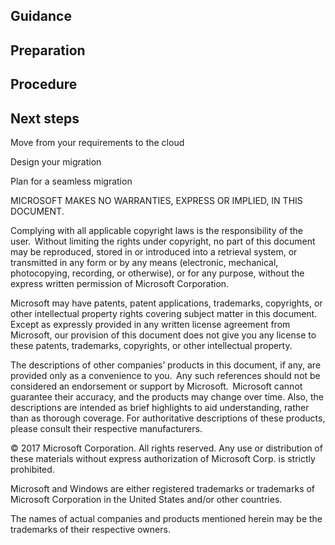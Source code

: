 ## Guidance

## Preparation

## Procedure

## Next steps



Move from your requirements to the cloud 

 

Design your migration 

Plan for a seamless migration 

 

 

MICROSOFT MAKES NO WARRANTIES, EXPRESS OR IMPLIED, IN THIS DOCUMENT.   

Complying with all applicable copyright laws is the responsibility of the user.  Without limiting the rights under copyright, no part of this document may be reproduced, stored in or introduced into a retrieval system, or transmitted in any form or by any means (electronic, mechanical, photocopying, recording, or otherwise), or for any purpose, without the express written permission of Microsoft Corporation.   

Microsoft may have patents, patent applications, trademarks, copyrights, or other intellectual property rights covering subject matter in this document.  Except as expressly provided in any written license agreement from Microsoft, our provision of this document does not give you any license to these patents, trademarks, copyrights, or other intellectual property.   

The descriptions of other companies’ products in this document, if any, are provided only as a convenience to you.  Any such references should not be considered an endorsement or support by Microsoft.  Microsoft cannot guarantee their accuracy, and the products may change over time. Also, the descriptions are intended as brief highlights to aid understanding, rather than as thorough coverage. For authoritative descriptions of these products, please consult their respective manufacturers.  

© 2017 Microsoft Corporation. All rights reserved. Any use or distribution of these materials without express authorization of Microsoft Corp. is strictly prohibited.  

Microsoft and Windows are either registered trademarks or trademarks of Microsoft Corporation in the United States and/or other countries.  

The names of actual companies and products mentioned herein may be the trademarks of their respective owners.  
